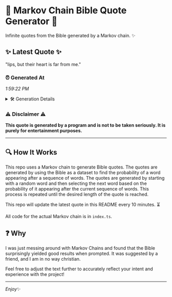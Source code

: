 # 📖 Markov Chain Bible Quote Generator 📖

Infinite quotes from the Bible generated by a Markov chain. ✨

## ✨ Latest Quote ✨
"lips, but their heart is far from me."

### ⏰ Generated At
*1:59:22 PM*

<details>
    <summary>🛠️ Generation Details</summary>
    <p>
        <strong>🌱 Seed:</strong> lips,<br>
        <strong>🔄 Iterations:</strong> 7<br>
        <strong>📜 Context History:</strong><br>[ lips, ]: but<br>[ lips,, but ]: their<br>[ lips,, but, their ]: heart<br>[ lips,, but, their, heart ]: is<br>[ lips,, but, their, heart, is ]: far<br>[ lips,, but, their, heart, is, far ]: from<br>[ but, their, heart, is, far, from ]: me.<br>
    </p>
</details>

### ⚠️ Disclaimer ⚠️
**This quote is generated by a program and is not to be taken seriously. It is purely for entertainment purposes.**

---

## 🔍 How It Works

This repo uses a Markov chain to generate Bible quotes. The quotes are generated by using the Bible as a dataset to find the probability of a word appearing after a sequence of words. The quotes are generated by starting with a random word and then selecting the next word based on the probability of it appearing after the current sequence of words. This process is repeated until the desired length of the quote is reached.

This repo will update the latest quote in this README every 10 minutes. ⏳

All code for the actual Markov chain is in `index.ts`.

## ❓ Why

I was just messing around with Markov Chains and found that the Bible surprisingly yielded good results when prompted. 
It was suggested by a friend, and I am in no way christian.

Feel free to adjust the text further to accurately reflect your intent and experience with the project!

---

*Enjoy*✨

